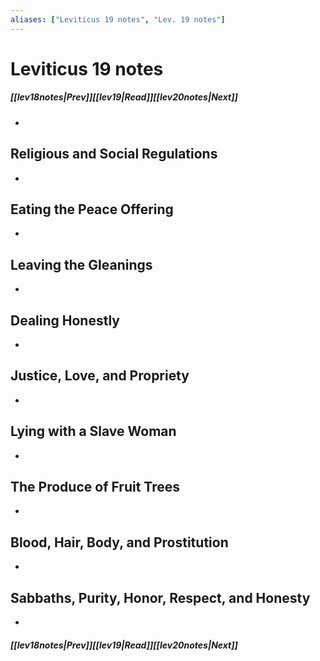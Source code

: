 ```yaml
---
aliases: ["Leviticus 19 notes", "Lev. 19 notes"]
---
```

# Leviticus 19 notes
##### <span class=arrow-left></span>[[lev18notes|Prev]]<span class=navigation-separator></span>[[lev19|Read]]<span class=navigation-separator></span>[[lev20notes|Next]]<span class=arrow-right></span>
- 
## Religious and Social Regulations
- 
## Eating the Peace Offering
- 
## Leaving the Gleanings
- 
## Dealing Honestly
- 
## Justice, Love, and Propriety
- 
## Lying with a Slave Woman
- 
## The Produce of Fruit Trees
- 
## Blood, Hair, Body, and Prostitution
- 
## Sabbaths, Purity, Honor, Respect, and Honesty
- 
##### <span class=arrow-left></span>[[lev18notes|Prev]]<span class=navigation-separator></span>[[lev19|Read]]<span class=navigation-separator></span>[[lev20notes|Next]]<span class=arrow-right></span>